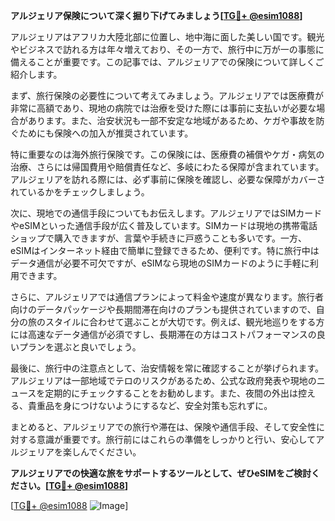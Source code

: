 **アルジェリア保険について深く掘り下げてみましょう[[TG💪+ @esim1088](https://t.me/s/esim1088)]**

アルジェリアはアフリカ大陸北部に位置し、地中海に面した美しい国です。観光やビジネスで訪れる方は年々増えており、その一方で、旅行中に万が一の事態に備えることが重要です。この記事では、アルジェリアでの保険について詳しくご紹介します。

まず、旅行保険の必要性について考えてみましょう。アルジェリアでは医療費が非常に高額であり、現地の病院では治療を受けた際には事前に支払いが必要な場合があります。また、治安状況も一部不安定な地域があるため、ケガや事故を防ぐためにも保険への加入が推奨されています。

特に重要なのは海外旅行保険です。この保険には、医療費の補償やケガ・病気の治療、さらには帰国費用や賠償責任など、多岐にわたる保障が含まれています。アルジェリアを訪れる際には、必ず事前に保険を確認し、必要な保障がカバーされているかをチェックしましょう。

次に、現地での通信手段についてもお伝えします。アルジェリアではSIMカードやeSIMといった通信手段が広く普及しています。SIMカードは現地の携帯電話ショップで購入できますが、言葉や手続きに戸惑うことも多いです。一方、eSIMはインターネット経由で簡単に登録できるため、便利です。特に旅行中はデータ通信が必要不可欠ですが、eSIMなら現地のSIMカードのように手軽に利用できます。

さらに、アルジェリアでは通信プランによって料金や速度が異なります。旅行者向けのデータパッケージや長期間滞在向けのプランも提供されていますので、自分の旅のスタイルに合わせて選ぶことが大切です。例えば、観光地巡りをする方には高速なデータ通信が必須ですし、長期滞在の方はコストパフォーマンスの良いプランを選ぶと良いでしょう。

最後に、旅行中の注意点として、治安情報を常に確認することが挙げられます。アルジェリアは一部地域でテロのリスクがあるため、公式な政府発表や現地のニュースを定期的にチェックすることをお勧めします。また、夜間の外出は控える、貴重品を身につけないようにするなど、安全対策も忘れずに。

まとめると、アルジェリアでの旅行や滞在は、保険や通信手段、そして安全性に対する意識が重要です。旅行前にはこれらの準備をしっかりと行い、安心してアルジェリアを楽しんでください。

**アルジェリアでの快適な旅をサポートするツールとして、ぜひeSIMをご検討ください。[[TG💪+ @esim1088](https://t.me/s/esim1088)]**

[[TG💪+ @esim1088](https://t.me/s/esim1088) ![Image](https://i.postimg.cc/Y0z9fWf4/image.png)]